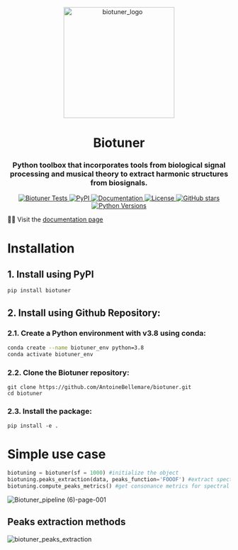 <p align="center">
  <img src="https://github.com/AntoineBellemare/biotuner/assets/49297774/fc83d888-db2a-4f9f-ba26-65a58c42b72d" alt="biotuner_logo" width="250"/>
</p>

<h1 align="center">Biotuner</h1>
<h3 align="center"> Python toolbox that incorporates tools from biological signal processing and musical theory to extract harmonic structures from biosignals. </h3>

<p align="center">
  <a href="https://github.com/AntoineBellemare/biotuner/actions/workflows/ci.yml">
    <img alt="Biotuner Tests" src="https://github.com/AntoineBellemare/biotuner/actions/workflows/python-test.yml/badge.svg">
  </a>

  <a href="https://pypi.org/project/biotuner/">
    <img alt="PyPI" src="https://img.shields.io/pypi/v/biotuner">
  </a>
  
  <a href="https://antoinebellemare.github.io/biotuner/">
    <img alt="Documentation" src="https://img.shields.io/website?down_message=offline&up_message=online&url=https%3A%2F%2Fantoinebellemare.github.io%2Fbiotuner%2F">
  </a>
  
  <a href="https://github.com/AntoineBellemare/biotuner/blob/main/LICENSE">
    <img alt="License" src="https://img.shields.io/github/license/AntoineBellemare/biotuner">
  </a>
  
  <a href="https://github.com/AntoineBellemare/biotuner/stargazers">
    <img alt="GitHub stars" src="https://img.shields.io/github/stars/AntoineBellemare/biotuner?style=social">
  </a>

  <a href="https://pypi.org/project/biotuner/">
    <img alt="Python Versions" src="https://img.shields.io/pypi/pyversions/biotuner">
  </a>
</p>

🧬🎵 Visit the [documentation page](https://antoinebellemare.github.io/biotuner/)

# Installation

## 1. Install using PyPI

```bash
pip install biotuner
```

## 2. Install using Github Repository:

### 2.1. **Create a Python environment with v3.8 using conda**:
```bash
conda create --name biotuner_env python=3.8
conda activate biotuner_env
```

### 2.2. Clone the Biotuner repository:
```
git clone https://github.com/AntoineBellemare/biotuner.git
cd biotuner
```
### 2.3. Install the package:
```
pip install -e .
```

# Simple use case

```python
biotuning = biotuner(sf = 1000) #initialize the object
biotuning.peaks_extraction(data, peaks_function='FOOOF') #extract spectral peaks
biotuning.compute_peaks_metrics() #get consonance metrics for spectral peaks

```
![Biotuner_pipeline (6)-page-001](https://user-images.githubusercontent.com/49297774/153693263-90c1e49e-a8c0-4a93-8219-491d1ede32e1.jpg)

## Peaks extraction methods

![biotuner_peaks_extraction](https://user-images.githubusercontent.com/49297774/156813349-ddcd40d0-57c9-41f2-b62a-7cbb4213e515.jpg)
